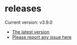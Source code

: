# releases

Current version: v3.9.0

* [The latest version](https://github.com/inkdropapp/releases/releases/latest)
* [Please report any issue here](https://github.com/inkdropapp/forum)

